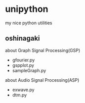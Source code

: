 # unipython
my nice python utilities

## oshinagaki

about Graph Signal Processing(GSP)

- gfourier.py
- gspplot.py
- sampleGraph.py

about Audio Signal Processing(ASP)

- exwave.py
- dtm.py
